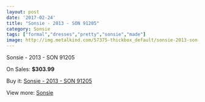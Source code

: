 ```yaml
---
layout: post
date: '2017-02-24'
title: "Sonsie - 2013 - SON 91205"
category: Sonsie
tags: ["formal","dresses","pretty","sonsie","made"]
image: http://img.metalkind.com/57375-thickbox_default/sonsie-2013-son-91205.jpg
---
```

Sonsie - 2013 - SON 91205

On Sales: **$303.99**
<a href="https://www.metalkind.com/en/sonsie/15438-sonsie-2013-son-91205.html"><amp-img layout="responsive" width="600" height="600" src="//img.metalkind.com/57375-thickbox_default/sonsie-2013-son-91205.jpg" alt="Sonsie - 2013 - SON 91205 0" /></a>
<a href="https://www.metalkind.com/en/sonsie/15438-sonsie-2013-son-91205.html"><amp-img layout="responsive" width="600" height="600" src="//img.metalkind.com/57376-thickbox_default/sonsie-2013-son-91205.jpg" alt="Sonsie - 2013 - SON 91205 1" /></a>
<a href="https://www.metalkind.com/en/sonsie/15438-sonsie-2013-son-91205.html"><amp-img layout="responsive" width="600" height="600" src="//img.metalkind.com/57377-thickbox_default/sonsie-2013-son-91205.jpg" alt="Sonsie - 2013 - SON 91205 2" /></a>

Buy it: [Sonsie - 2013 - SON 91205](https://www.metalkind.com/en/sonsie/15438-sonsie-2013-son-91205.html "Sonsie - 2013 - SON 91205")

View more: [Sonsie](https://www.metalkind.com/en/182-sonsie "Sonsie")
